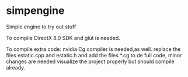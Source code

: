 # simpengine

Simple engine to try out stuff

To compile DirectX 8.0 SDK and glut is needed.

To compile extra code:
nvidia Cg compiler is needed,as well.
replace the files estatic.cpp and estatic.h and add
the files *.cg  to de full code, minor changes are needed visualize the project properly but should compile already.

